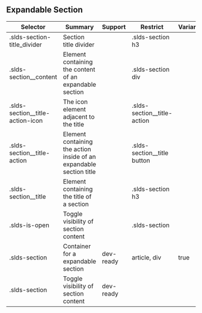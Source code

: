

## Expandable Section

| Selector | Summary | Support | Restrict | Variant | Modifier |
|-------|-------|-------|-------|-------|-------|
| .slds-section-title_divider | Section title divider |   | .slds-section h3 |   |   |
| .slds-section__content | Element containing the content of an expandable section |   | .slds-section div |   |   |
| .slds-section__title-action-icon | The icon element adjacent to the title |   | .slds-section__title-action |   |   |
| .slds-section__title-action | Element containing the action inside of an expandable section title |   | .slds-section__title button |   |   |
| .slds-section__title | Element containing the title of a section |   | .slds-section h3 |   |   |
| .slds-is-open | Toggle visibility of section content |   | .slds-section |   | true |
| .slds-section | Container for a expandable section | dev-ready | article, div | true |   |
| .slds-section | Toggle visibility of section content | dev-ready |   |   |   |